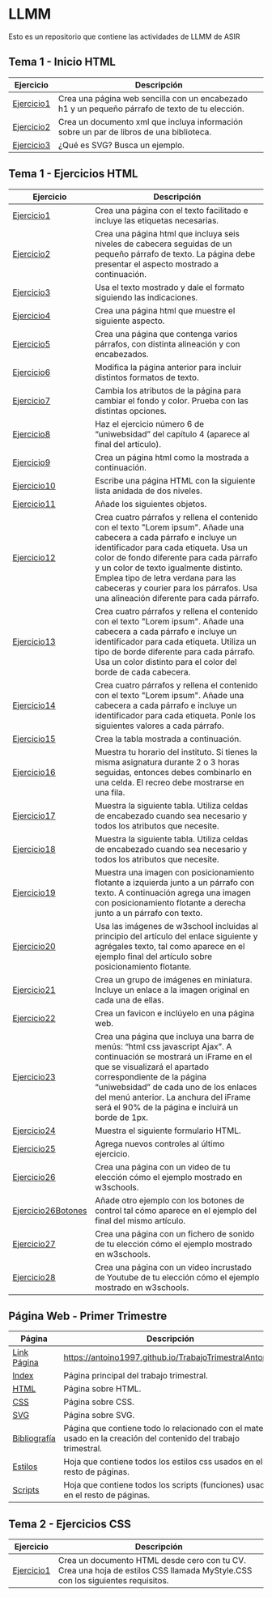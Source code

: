 # LLMM

Esto es un repositorio que contiene las actividades de LLMM de ASIR

## Tema 1 - Inicio HTML
Ejercicio | Descripción
----------|------------
[Ejercicio1](/tema1/ejercicio1.html) | Crea una página web sencilla con un encabezado h1 y un pequeño párrafo de texto de tu elección.
[Ejercicio2](tema1/ejercicio2.xml) | Crea un documento xml que incluya información sobre un par de libros de una biblioteca.
[Ejercicio3](/tema1/ejercicio3.html) | ¿Qué es SVG? Busca un ejemplo.
## Tema 1 - Ejercicios HTML
Ejercicio | Descripción
----------|------------
[Ejercicio1](/tema1ejercicios/ejercicio1.html) | Crea una página con el texto facilitado e incluye las etiquetas necesarias.
[Ejercicio2](/tema1ejercicios/ejercicio2.html) | Crea una página html que incluya seis niveles de cabecera seguidas de un pequeño párrafo de texto. La página debe presentar el aspecto mostrado a continuación.
[Ejercicio3](/tema1ejercicios/ejercicio3.html) | Usa el texto mostrado y dale el formato siguiendo las indicaciones.
[Ejercicio4](/tema1ejercicios/ejercicio4.html) | Crea una página html que muestre el siguiente aspecto.
[Ejercicio5](/tema1ejercicios/ejercicio5.html) | Crea una página que contenga varios párrafos, con distinta alineación y con encabezados.
[Ejercicio6](/tema1ejercicios/ejercicio6.html) | Modifica la página anterior para incluir distintos formatos de texto.
[Ejercicio7](/tema1ejercicios/ejercicio7.html) | Cambia los atributos de la página para cambiar el fondo y color. Prueba con las distintas opciones.
[Ejercicio8](/tema1ejercicios/ejercicio8/index.html) | Haz el ejercicio número 6 de “uniwebsidad” del capítulo 4 (aparece al final del artículo).
[Ejercicio9](/tema1ejercicios/ejercicio9/index.html) | Crea un página html como la mostrada a continuación.
[Ejercicio10](tema1ejercicios/ejercicio10.html) | Escribe una página HTML con la siguiente lista anidada de dos niveles.
[Ejercicio11](tema1ejercicios/ejercicio11.html) | Añade los siguientes objetos.
[Ejercicio12](tema1ejercicios/ejercicio12.html) | Crea cuatro párrafos y rellena el contenido con el texto "Lorem ipsum". Añade una cabecera a cada párrafo e incluye un identificador para cada etiqueta. Usa un color de fondo diferente para cada párrafo y un color de texto igualmente distinto. Emplea tipo de letra verdana para las cabeceras y courier para los párrafos. Usa una alineación diferente para cada párrafo.
[Ejercicio13](tema1ejercicios/ejercicio13.html) | Crea cuatro párrafos y rellena el contenido con el texto "Lorem ipsum". Añade una cabecera a cada párrafo e incluye un identificador para cada etiqueta. Utiliza un tipo de borde diferente para cada párrafo. Usa un color distinto para el color del borde de cada cabecera.
[Ejercicio14](tema1ejercicios/ejercicio14.html) | Crea cuatro párrafos y rellena el contenido con el texto "Lorem ipsum". Añade una cabecera a cada párrafo e incluye un identificador para cada etiqueta. Ponle los siguientes valores a cada párrafo.
[Ejercicio15](tema1ejercicios/ejercicio15.html) | Crea la tabla mostrada a continuación.
[Ejercicio16](tema1ejercicios/ejercicio16.html) | Muestra tu horario del instituto. Si tienes la misma asignatura durante 2 o 3 horas seguidas, entonces debes combinarlo en una celda. El recreo debe mostrarse en una fila.
[Ejercicio17](tema1ejercicios/ejercicio17/ejercicio17.html) | Muestra la siguiente tabla. Utiliza celdas de encabezado cuando sea necesario y todos los atributos que necesite.
[Ejercicio18](tema1ejercicios/ejercicio18/ejercicio18.html) | Muestra la siguiente tabla. Utiliza celdas de encabezado cuando sea necesario y todos los atributos que necesite.
[Ejercicio19](tema1ejercicios/ejercicio19/ejercicio19.html) | Muestra una imagen con posicionamiento flotante a izquierda junto a un párrafo con texto. A continuación agrega una imagen con posicionamiento flotante a derecha junto a un párrafo con texto.
[Ejercicio20](tema1ejercicios/ejercicio20/ejercicio20.html) | Usa las imágenes de w3school incluidas al principio del artículo del enlace siguiente y agrégales texto, tal como aparece en el ejemplo final del artículo sobre posicionamiento flotante.
[Ejercicio21](tema1ejercicios/ejercicio21/ejercicio21.html) | Crea un grupo de imágenes en miniatura. Incluye un enlace a la imagen original en cada una de ellas.
[Ejercicio22](tema1ejercicios/ejercicio22/ejercicio22.html) | Crea un favicon e inclúyelo en una página web.
[Ejercicio23](tema1ejercicios/ejercicio23.html) | Crea una página que incluya una barra de menús: “html css javascript Ajax”. A continuación se mostrará un iFrame en el que se visualizará el apartado correspondiente de la página “uniwebsidad” de cada uno de los enlaces del menú anterior. La anchura del iFrame será el 90% de la página e incluirá un borde de 1px.
[Ejercicio24](tema1ejercicios/ejercicio24/ejercicio24.html) | Muestra el siguiente formulario HTML.
[Ejercicio25](tema1ejercicios/ejercicio25/ejercicio25.html) | Agrega nuevos controles al último ejercicio.
[Ejercicio26](tema1ejercicios/ejercicio26/ejercicio26.html) | Crea una página con un video de tu elección cómo el ejemplo mostrado en w3schools.
[Ejercicio26Botones](tema1ejercicios/ejercicio26/ejercicio26botones.html) | Añade otro ejemplo con los botones de control tal cómo aparece en el ejemplo del final del mismo artículo.
[Ejercicio27](tema1ejercicios/ejercicio27/ejercicio27.html) | Crea una página con un fichero de sonido de tu elección cómo el ejemplo mostrado en w3schools.
[Ejercicio28](tema1ejercicios/ejercicio28.html) | Crea una página con un video incrustado de Youtube de tu elección cómo el ejemplo mostrado en w3schools.
## Página Web - Primer Trimestre
Página | Descripción
----------|------------
[Link Página](https://antoino1997.github.io/TrabajoTrimestralAntonio/) | https://antoino1997.github.io/TrabajoTrimestralAntonio/
[Index](páginaWeb/index.html) | Página principal del trabajo trimestral.
[HTML](páginaWeb/html.html) | Página sobre HTML.
[CSS](páginaWeb/css.html) | Página sobre CSS.
[SVG](páginaWeb/svg.html) | Página sobre SVG.
[Bibliografía](páginaWeb/bibliografia.html) | Página que contiene todo lo relacionado con el material usado en la creación del contenido del trabajo trimestral.
[Estilos](páginaWeb/css.css) | Hoja que contiene todos los estilos css usados en el resto de páginas.
[Scripts](páginaWeb/script.js) | Hoja que contiene todos los scripts (funciones) usados en el resto de páginas.
## Tema 2 - Ejercicios CSS
Ejercicio | Descripción
----------|------------
[Ejercicio1](tema2ejercicios/ejercicio2/ejercicio2.html) | Crea un documento HTML desde cero con tu CV. Crea una hoja de estilos CSS llamada MyStyle.CSS con los siguientes requisitos.